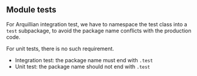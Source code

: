 ## Module tests

For Arquillian integration test, we have to namespace the test class into a
`test` subpackage, to avoid the package name conflicts with the production code.

For unit tests, there is no such requirement.

- Integration test: the package name must end with `.test`
- Unit test: the package name should not end with `.test`